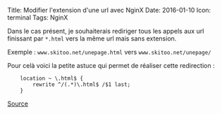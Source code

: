 Title: Modifier l'extension d'une url avec NginX
Date: 2016-01-10
Icon: terminal
Tags: NginX

Dans le cas présent, je souhaiterais rediriger tous les appels aux url finissant par ```*.html``` vers la même url mais sans extension.

Exemple :
`www.skitoo.net/unepage.html` vers `www.skitoo.net/unepage/`

Pour celà voici la petite astuce qui permet de réaliser cette redirection :

```nginx
    location ~ \.html$ {
        rewrite ^/(.*)\.html$ /$1 last;
    }
```


[Source](http://linuxaria.com/pills/how-to-modify-an-url-extension-with-a-nginx-rewrite)
